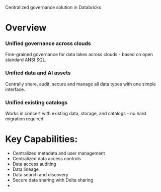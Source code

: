 Centralized governance solution in Databricks

# Overview

### Unified governance across clouds
Fine-grained governance for data lakes across clouds - based on open standard ANSI SQL.

### Unified data and AI assets
Centrally share, audit, secure and manage all data types with one simple interface.

### Unified existing catalogs
Works in concert with existing data, storage, and catalogs - no hard migration required.

# Key Capabilities:

* Centralized metadata and user management
* Centralized data access controls
* Data access auditing
* Data lineage
* Data search and discovery
* Secure data sharing with Delta sharing
* 
